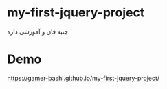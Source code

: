 # my-first-jquery-project
جنبه فان و آموزشی داره
# Demo
https://gamer-bashi.github.io/my-first-jquery-project/
